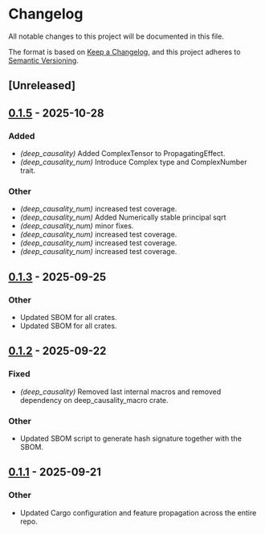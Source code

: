 # Changelog

All notable changes to this project will be documented in this file.

The format is based on [Keep a Changelog](https://keepachangelog.com/en/1.0.0/),
and this project adheres to [Semantic Versioning](https://semver.org/spec/v2.0.0.html).

## [Unreleased]

## [0.1.5](https://github.com/placrosse/deep_causality/compare/deep_causality_num-v0.1.4...deep_causality_num-v0.1.5) - 2025-10-28

### Added

- *(deep_causality)* Added ComplexTensor to PropagatingEffect.
- *(deep_causality_num)* Introduce Complex<F> type and ComplexNumber trait.

### Other

- *(deep_causality_num)* increased test coverage.
- *(deep_causality_num)* Added Numerically stable principal sqrt
- *(deep_causality_num)* minor fixes.
- *(deep_causality_num)* increased test coverage.
- *(deep_causality_num)* increased test coverage.
- *(deep_causality_num)* increased test coverage.

## [0.1.3](https://github.com/deepcausality-rs/deep_causality/compare/deep_causality_num-v0.1.2...deep_causality_num-v0.1.3) - 2025-09-25

### Other

- Updated SBOM for all crates.
- Updated SBOM for all crates.

## [0.1.2](https://github.com/deepcausality-rs/deep_causality/compare/deep_causality_num-v0.1.1...deep_causality_num-v0.1.2) - 2025-09-22

### Fixed

- *(deep_causality)* Removed last internal macros and removed dependency on deep_causality_macro crate.

### Other

- Updated SBOM script to generate hash signature together with the SBOM.

## [0.1.1](https://github.com/deepcausality-rs/deep_causality/compare/deep_causality_num-v0.1.0...deep_causality_num-v0.1.1) - 2025-09-21

### Other

- Updated Cargo configuration and feature propagation across the entire repo.
